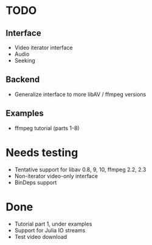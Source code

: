 TODO
====

Interface
---------
* Video iterator interface 
* Audio
* Seeking

Backend
-------
* Generalize interface to more libAV / ffmpeg versions

Examples
--------
* ffmpeg tutorial (parts 1-8)


Needs testing
=============
* Tentative support for libav 0.8, 9, 10, ffmpeg 2.2, 2.3
* Non-iterator video-only interface
* BinDeps support


Done
====
* Tutorial part 1, under examples
* Support for Julia IO streams
* Test video download
